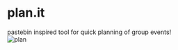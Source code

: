 # plan.it
pastebin inspired tool for quick planning of group events!
<br>
![plan](https://user-images.githubusercontent.com/102482527/175420496-87c677d4-ab51-4b3f-9935-f90e53e76f1e.png)
